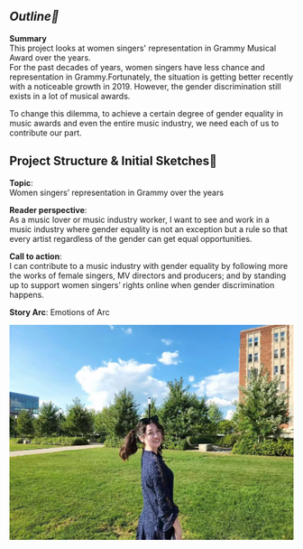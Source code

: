 ***Outline🔖***
---
**Summary**  
This project looks at women singers' representation in Grammy Musical Award over the years.  
For the past decades of years, women singers have less chance and representation in Grammy.Fortunately, the situation is getting better recently with a noticeable growth in 2019. However, the gender discrimination still exists in a lot of musical awards.  
   
To change this dilemma, to achieve a certain degree of gender equality in music awards and even the entire music industry, we need each of us to contribute our part.  
  
**Project Structure & Initial Sketches📝**
---
**Topic**:   
Women singers’ representation in Grammy over the years

**Reader perspective**:  
As a music lover or music industry worker, I want to see and work in a music industry where gender equality is not an exception but a rule so that every artist regardless of the gender can get equal opportunities.

**Call to action**:  
I can contribute to a music industry with gender equality by following more the works of female singers, MV directors and producers; and by standing up to support women singers’ rights online when gender discrimination happens.

**Story Arc**:
Emotions of Arc
<p align = "center">
<img src="IMG_7802.JPG" width="600"/> 
</p>




